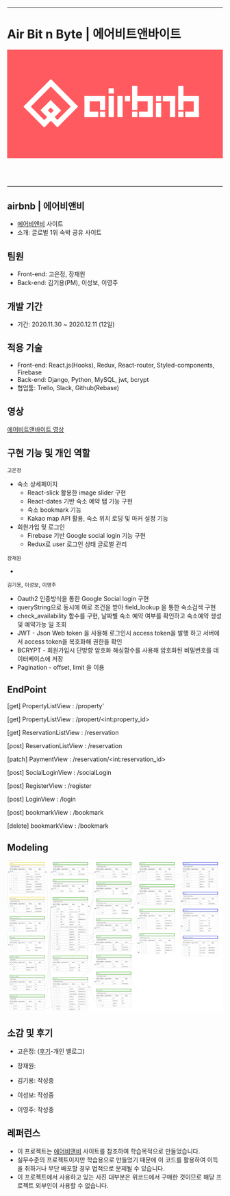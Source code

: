 ##

---

# Air Bit n Byte | 에어비트앤바이트

<img src='public/airBnb.png' alt='logo'>

<br><br>

---

## airbnb | 에어비앤비

- [에어비앤비](https://www.airbnb.co.kr/) 사이트
- 소개: 글로벌 1위 숙박 공유 사이트

## 팀원

- Front-end: 고은정, 장재원
- Back-end: 김기용(PM), 이성보, 이영주

## 개발 기간

- 기간: 2020.11.30 ~ 2020.12.11 (12일)

## 적용 기술

- Front-end: React.js(Hooks), Redux, React-router, Styled-components, Firebase
- Back-end: Django, Python, MySQL, jwt, bcrypt
- 협업툴: Trello, Slack, Github(Rebase)



## 영상

[에어비트앤바이트 영상](http://www.youtube.com)

## 구현 기능 및 개인 역할

`고은정`

- 숙소 상세페이지
  - React-slick 활용한 image slider 구현
  - React-dates 기반 숙소 예약 탭 기능 구현
  - 숙소 bookmark 기능
  - Kakao map API 활용, 숙소 위치 로딩 및 마커 설정 기능
- 회원가입 및 로그인
  - Firebase 기반 Google social login 기능 구현
  - Redux로 user 로그인 상태 글로벌 관리

`장재원`

-

`김기용`, `이성보`, `이영주` 

- Oauth2 인증방식을 통한 Google Social login 구현 
- queryString으로 동시에 여로 조건을 받아  field_lookup 을 통한 숙소검색 구현
- check_availability 함수를 구현, 날짜별 숙소 예약 여부를 확인하고 숙소예약 생성 및 예약가능 일 조회
- JWT -  Json Web token 을 사용해 로그인시 access token을 발행 하고 서버에서 access token을 복호화해 권한을 확인
- BCRYPT - 회원가입시 단방향 암호화 해싱함수를 사용해 암호화된  비밀번호를 데이터베이스에 저장
- Pagination - offset, limit 을 이용


## EndPoint

[get] PropertyListView       :      /property' <br>

[get]  PropertyListView       :    /propert/\<int:property_id\> <br>

[get] ReservationListView      :    /reservation <br>

[post] ReservationListView      :   /reservation <br>

[patch] PaymentView              :  /reservation/\<int:reservation_id\> <br>

[post] SocialLoginView            : /socialLogin

[post] RegisterView                : /register

[post] LoginView                   : /login

[post] bookmarkView                : /bookmark

[delete] bookmarkView              : /bookmark



## Modeling

<img src='public/abb_model.png' alt='logo'>

## 소감 및 후기

- 고은정: ([후기](https://업로드후수정.com)-개인 벨로그)

- 장재원:
- 김기용: 작성중
- 이성보: 작성중
- 이영주: 작성중





## 레퍼런스

- 이 프로젝트는 [에어비앤비](https://www.airbnb.co.kr/) 사이트를 참조하여 학습목적으로 만들었습니다.
- 실무수준의 프로젝트이지만 학습용으로 만들었기 때문에 이 코드를 활용하여 이득을 취하거나 무단 배포할 경우 법적으로 문제될 수 있습니다.
- 이 프로젝트에서 사용하고 있는 사진 대부분은 위코드에서 구매한 것이므로 해당 프로젝트 외부인이 사용할 수 없습니다.
